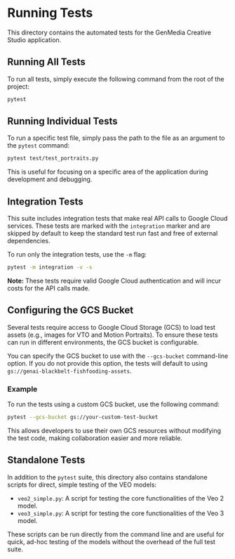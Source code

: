 # Running Tests

This directory contains the automated tests for the GenMedia Creative Studio application.

## Running All Tests

To run all tests, simply execute the following command from the root of the project:

```bash
pytest
```

## Running Individual Tests

To run a specific test file, simply pass the path to the file as an argument to the `pytest` command:

```bash
pytest test/test_portraits.py
```

This is useful for focusing on a specific area of the application during development and debugging.

## Integration Tests

This suite includes integration tests that make real API calls to Google Cloud services. These tests are marked with the `integration` marker and are skipped by default to keep the standard test run fast and free of external dependencies.

To run only the integration tests, use the `-m` flag:

```bash
pytest -m integration -v -s
```

**Note:** These tests require valid Google Cloud authentication and will incur costs for the API calls made.

## Configuring the GCS Bucket

Several tests require access to Google Cloud Storage (GCS) to load test assets (e.g., images for VTO and Motion Portraits). To ensure these tests can run in different environments, the GCS bucket is configurable.

You can specify the GCS bucket to use with the `--gcs-bucket` command-line option. If you do not provide this option, the tests will default to using `gs://genai-blackbelt-fishfooding-assets`.

### Example

To run the tests using a custom GCS bucket, use the following command:

```bash
pytest --gcs-bucket gs://your-custom-test-bucket
```

This allows developers to use their own GCS resources without modifying the test code, making collaboration easier and more reliable.

## Standalone Tests

In addition to the `pytest` suite, this directory also contains standalone scripts for direct, simple testing of the VEO models:

-   `veo2_simple.py`: A script for testing the core functionalities of the Veo 2 model.
-   `veo3_simple.py`: A script for testing the core functionalities of the Veo 3 model.

These scripts can be run directly from the command line and are useful for quick, ad-hoc testing of the models without the overhead of the full test suite.
